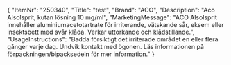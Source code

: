 {
  "ItemNr": "250340",
  "Title": "test",
  "Brand": "ACO",
  "Description": "Aco Alsolsprit, kutan lösning 10 mg/ml",
  "MarketingMessage": "ACO Alsolsprit innehåller aluminiumacetotartrate för irriterande, vätskande sår, eksem eller insektsbett med svår klåda. Verkar uttorkande och klådstillande.",
  "UsageInstructions": "Badda försiktigt det irriterade området en eller flera gånger varje dag. Undvik kontakt med ögonen. Läs informationen på förpackningen/bipacksedeln för mer information."
}